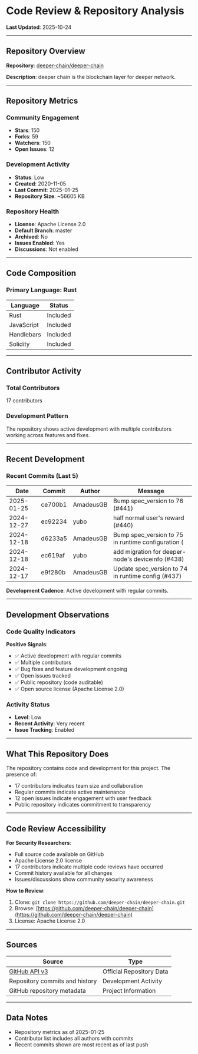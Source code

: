 # Code Review & Repository Analysis

**Last Updated**: 2025-10-24

---

## Repository Overview

**Repository**: [deeper-chain/deeper-chain](https://github.com/deeper-chain/deeper-chain)

**Description**: deeper chain is the blockchain layer for deeper network.

---

## Repository Metrics

### Community Engagement
- **Stars**: 150
- **Forks**: 59
- **Watchers**: 150
- **Open Issues**: 12

### Development Activity
- **Status**: Low
- **Created**: 2020-11-05
- **Last Commit**: 2025-01-25
- **Repository Size**: ~56605 KB

### Repository Health
- **License**: Apache License 2.0
- **Default Branch**: master
- **Archived**: No
- **Issues Enabled**: Yes
- **Discussions**: Not enabled

---

## Code Composition

### Primary Language: Rust

| Language | Status |
|----------|--------|
| Rust | Included |
| JavaScript | Included |
| Handlebars | Included |
| Solidity | Included |

---

## Contributor Activity

### Total Contributors
17 contributors

### Development Pattern
The repository shows active development with multiple contributors working across features and fixes.

---

## Recent Development

### Recent Commits (Last 5)

| Date | Commit | Author | Message |
|------|--------|--------|---------|
| 2025-01-25 | ce700b1 | AmadeusGB | Bump spec_version to 76 (#441) |
| 2024-12-27 | ec92234 | yubo | half normal user's reward (#440) |
| 2024-12-18 | d6233a5 | AmadeusGB | Bump spec_version to 75 in runtime configuration ( |
| 2024-12-18 | ec619af | yubo | add migration for deeper-node's deviceinfo (#438) |
| 2024-12-17 | e9f280b | AmadeusGB | Update spec_version to 74 in runtime config (#437) |


**Development Cadence**: Active development with regular commits.

---

## Development Observations

### Code Quality Indicators

**Positive Signals**:
- ✅ Active development with regular commits
- ✅ Multiple contributors
- ✅ Bug fixes and feature development ongoing
- ✅ Open issues tracked
- ✅ Public repository (code auditable)
- ✅ Open source license (Apache License 2.0)

### Activity Status
- **Level**: Low
- **Recent Activity**: Very recent
- **Issue Tracking**: Enabled

---

## What This Repository Does

The repository contains code and development for this project. The presence of:
- 17 contributors indicates team size and collaboration
- Regular commits indicate active maintenance
- 12 open issues indicate engagement with user feedback
- Public repository indicates commitment to transparency

---

## Code Review Accessibility

**For Security Researchers**:
- Full source code available on GitHub
- Apache License 2.0 license
- 17 contributors indicate multiple code reviews have occurred
- Commit history available for all changes
- Issues/discussions show community security awareness

**How to Review**:
1. Clone: `git clone https://github.com/deeper-chain/deeper-chain.git`
2. Browse: [https://github.com/deeper-chain/deeper-chain](https://github.com/deeper-chain/deeper-chain)
3. License: Apache License 2.0

---

## Sources

| Source | Type |
|--------|------|
| [GitHub API v3](https://github.com/deeper-chain/deeper-chain) | Official Repository Data |
| Repository commits and history | Development Activity |
| GitHub repository metadata | Project Information |

---

## Data Notes

- Repository metrics as of 2025-01-25
- Contributor list includes all authors with commits
- Recent commits shown are most recent as of last push
